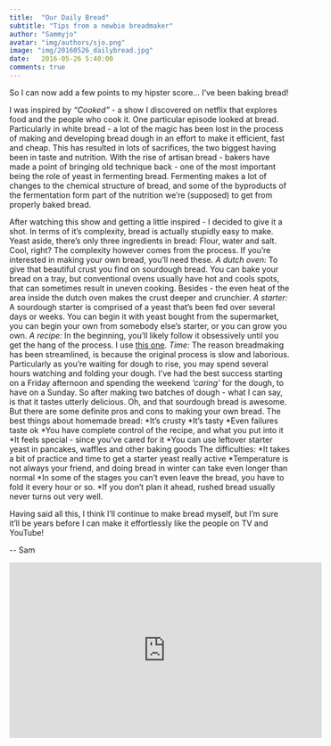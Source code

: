 ```yaml
---
title:  "Our Daily Bread"
subtitle: "Tips from a newbie breadmaker"
author: "Sammyjo"
avatar: "img/authors/sjo.png"
image: "img/20160526_dailybread.jpg"
date:   2016-05-26 5:40:00
comments: true
---
```

So I can now add a few points to my hipster score… I’ve been baking bread!

I was inspired by _“Cooked”_ - a show I discovered on netflix that explores food and the people who cook it. One particular episode looked at bread. Particularly in white bread - a lot of the magic has been lost in the process of making and developing bread dough in an effort to make it efficient, fast and cheap. This has resulted in lots of sacrifices, the two biggest having been in taste and nutrition.
With the rise of artisan bread - bakers have made a point of bringing old technique back - one of the most important being the role of yeast in fermenting bread. Fermenting makes a lot of changes to the chemical structure of bread, and some of the byproducts of the fermentation form part of the nutrition we’re (supposed) to get from properly baked bread.

After watching this show and getting a little inspired - I decided to give it a shot. In terms of it’s complexity, bread is actually stupidly easy to make. Yeast aside, there’s only three ingredients in bread: Flour, water and salt. Cool, right? The complexity however comes from the process. If you’re interested in making your own bread, you’ll need these.
*A dutch oven:* To give that beautiful crust you find on sourdough bread. You can bake your bread on a tray, but conventional ovens usually have hot and cools spots, that can sometimes result in uneven cooking. Besides - the even heat of the area inside the dutch oven makes the crust deeper and crunchier.
*A starter:* A sourdough starter is comprised of a yeast that’s been fed over several days or weeks. You can begin it with yeast bought from the supermarket, you can begin your own from somebody else’s starter, or you can grow you own.
*A recipe:* In the beginning, you’ll likely follow it obsessively until you get the hang of the process. I use [this one](http://www.thekitchn.com/how-to-make-sourdough-bread-224367).
*Time:* The reason breadmaking has been streamlined, is because the original process is slow and laborious. Particularly as you’re waiting for dough to rise, you may spend several hours watching and folding your dough. I’ve had the best success starting on a Friday afternoon and spending the weekend _‘caring’_ for the dough, to have on a Sunday.
So after making two batches of dough - what I can say, is that it tastes utterly delicious. Oh, and that sourdough bread is awesome. But there are some definite pros and cons to making your own bread.
The best things about homemade bread:
*It’s crusty
*It’s tasty
*Even failures taste ok
*You have complete control of the recipe, and what you put into it
*It feels special - since you’ve cared for it
*You can use leftover starter yeast in pancakes, waffles and other baking goods
The difficulties:
*It takes a bit of practice and time to get a starter yeast really active
*Temperature is not always your friend, and doing bread in winter can take even longer than normal
*In some of the stages you can’t even leave the bread, you have to fold it every hour or so.
*If you don’t plan it ahead, rushed bread usually never turns out very well.


Having said all this, I think I’ll continue to make bread myself, but I’m sure it’ll be years before I can make it effortlessly like the people on TV and YouTube!

--
Sam

<iframe width="560" height="315" src="https://www.youtube.com/watch?v=epMAq5WYJk4" frameborder="0"  allowfullscreen="allowfullscreen"> </iframe>
